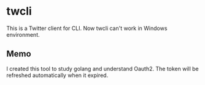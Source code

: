 # twcli

This is a Twitter client for CLI.
Now twcli can't work in Windows environment.

## Memo

I created this tool to study golang and understand Oauth2.
The token will be refreshed automatically when it expired.
